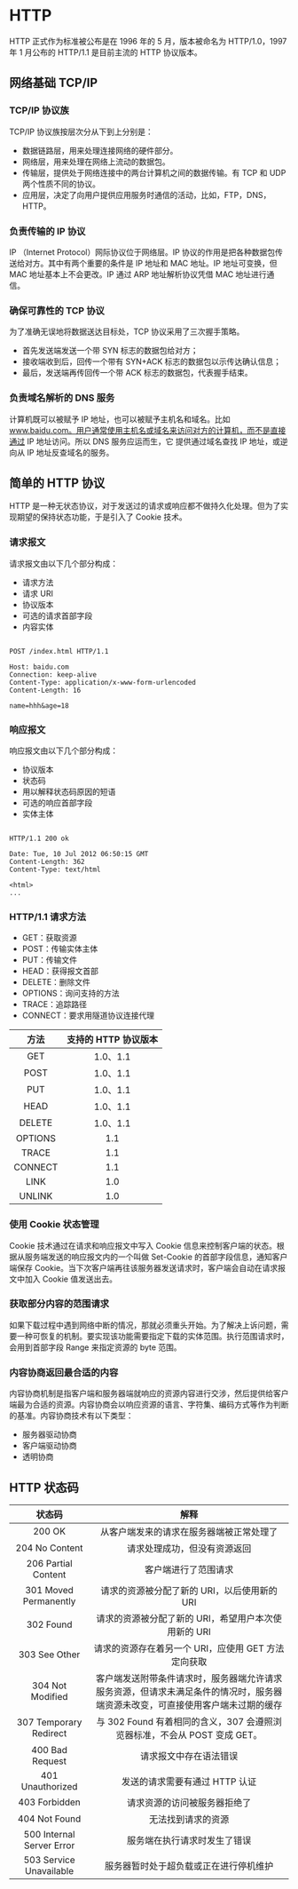 # HTTP

HTTP 正式作为标准被公布是在 1996 年的 5 月，版本被命名为 HTTP/1.0，1997 年 1 月公布的 HTTP/1.1 是目前主流的 HTTP 协议版本。

## 网络基础 TCP/IP

### TCP/IP 协议族

TCP/IP 协议族按层次分从下到上分别是：

- 数据链路层，用来处理连接网络的硬件部分。
- 网络层，用来处理在网络上流动的数据包。
- 传输层，提供处于网络连接中的两台计算机之间的数据传输。有 TCP 和 UDP 两个性质不同的协议。
- 应用层，决定了向用户提供应用服务时通信的活动，比如，FTP，DNS，HTTP。

### 负责传输的 IP 协议

IP （Internet Protocol）网际协议位于网络层。IP 协议的作用是把各种数据包传送给对方。其中有两个重要的条件是 IP 地址和 MAC 地址。IP 地址可变换，但 MAC 地址基本上不会更改。IP 通过 ARP 地址解析协议凭借 MAC 地址进行通信。

### 确保可靠性的 TCP 协议

为了准确无误地将数据送达目标处，TCP 协议采用了三次握手策略。

- 首先发送端发送一个带 SYN 标志的数据包给对方；
- 接收端收到后，回传一个带有 SYN+ACK 标志的数据包以示传达确认信息；
- 最后，发送端再传回传一个带 ACK 标志的数据包，代表握手结束。

### 负责域名解析的 DNS 服务

计算机既可以被赋予 IP 地址，也可以被赋予主机名和域名。比如 www.baidu.com。用户通常使用主机名或域名来访问对方的计算机，而不是直接通过 IP 地址访问。所以 DNS 服务应运而生，它 提供通过域名查找 IP 地址，或逆向从 IP 地址反查域名的服务。

## 简单的 HTTP 协议

HTTP 是一种无状态协议，对于发送过的请求或响应都不做持久化处理。但为了实现期望的保持状态功能，于是引入了 Cookie 技术。

### 请求报文

请求报文由以下几个部分构成：

- 请求方法
- 请求 URI
- 协议版本
- 可选的请求首部字段
- 内容实体

```

POST /index.html HTTP/1.1

Host: baidu.com
Connection: keep-alive
Content-Type: application/x-www-form-urlencoded
Content-Length: 16

name=hhh&age=18
```

### 响应报文

响应报文由以下几个部分构成：

- 协议版本
- 状态码
- 用以解释状态码原因的短语
- 可选的响应首部字段
- 实体主体

```

HTTP/1.1 200 ok

Date: Tue, 10 Jul 2012 06:50:15 GMT
Content-Length: 362
Content-Type: text/html

<html>
...
```

### HTTP/1.1 请求方法

- GET：获取资源
- POST：传输实体主体
- PUT：传输文件
- HEAD：获得报文首部
- DELETE：删除文件
- OPTIONS：询问支持的方法
- TRACE：追踪路径
- CONNECT：要求用隧道协议连接代理

|  方法   | 支持的 HTTP 协议版本 |
| :-----: | :------------------: |
|   GET   |       1.0、1.1       |
|  POST   |       1.0、1.1       |
|   PUT   |       1.0、1.1       |
|  HEAD   |       1.0、1.1       |
| DELETE  |       1.0、1.1       |
| OPTIONS |         1.1          |
|  TRACE  |         1.1          |
| CONNECT |         1.1          |
|  LINK   |         1.0          |
| UNLINK  |         1.0          |

### 使用 Cookie 状态管理

Cookie 技术通过在请求和响应报文中写入 Cookie 信息来控制客户端的状态。根据从服务端发送的响应报文内的一个叫做 Set-Cookie 的首部字段信息，通知客户端保存 Cookie。当下次客户端再往该服务器发送请求时，客户端会自动在请求报文中加入 Cookie 值发送出去。

### 获取部分内容的范围请求

如果下载过程中遇到网络中断的情况，那就必须重头开始。为了解决上诉问题，需要一种可恢复的机制。要实现该功能需要指定下载的实体范围。执行范围请求时，会用到首部字段 Range 来指定资源的 byte 范围。

### 内容协商返回最合适的内容

内容协商机制是指客户端和服务器端就响应的资源内容进行交涉，然后提供给客户端最为合适的资源。内容协商会以响应资源的语言、字符集、编码方式等作为判断的基准。内容协商技术有以下类型：

- 服务器驱动协商
- 客户端驱动协商
- 透明协商

## HTTP 状态码

|          状态码           |                             解释                             |
| :-----------------------: | :----------------------------------------------------------: |
|          200 OK           |           从客户端发来的请求在服务器端被正常处理了           |
|      204 No Content       |                 请求处理成功，但没有资源返回                 |
|    206 Partial Content    |                     客户端进行了范围请求                     |
|   301 Moved Permanently   |         请求的资源被分配了新的 URI，以后使用新的 URI         |
|         302 Found         |     请求的资源被分配了新的 URI，希望用户本次使用新的 URI     |
|       303 See Other       |     请求的资源存在着另一个 URI，应使用 GET 方法定向获取      |
|     304 Not Modified      | 客户端发送附带条件请求时，服务器端允许请求服务资源，但请求未满足条件的情况时，服务器端资源未改变，可直接使用客户端未过期的缓存 |
|  307 Temporary Redirect   | 与 302 Found 有着相同的含义，307 会遵照浏览器标准，不会从 POST 变成 GET。 |
|      400 Bad Request      |                    请求报文中存在语法错误                    |
|     401 Unauthorized      |                发送的请求需要有通过 HTTP 认证                |
|       403 Forbidden       |                 请求资源的访问被服务器拒绝了                 |
|       404 Not Found       |                      无法找到请求的资源                      |
| 500 Internal Server Error |                 服务端在执行请求时发生了错误                 |
|  503 Service Unavailable  |            服务器暂时处于超负载或正在进行停机维护            |

